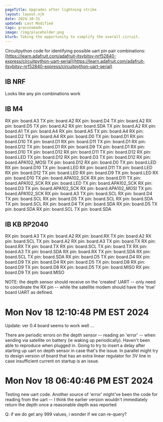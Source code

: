 ```yaml
---
pageTitle: Upgrades after lightning strike 
layout: layout.njk
date: 2024-10-31
updated: Last Modified 
tags: grassnomads 
image: /img/placeholder.png
blurb: Taking the opportunity to simplify the overall circuit. 
---
```


Circuitpython code for identifying possible uart pin pair combinations: [https://learn.adafruit.com/adafruit-itsybitsy-nrf52840-express/circuitpython-uart-serial](https://learn.adafruit.com/adafruit-itsybitsy-nrf52840-express/circuitpython-uart-serial)

## IB NRF 

Looks like any pin combinations work

## IB M4

RX pin: board.A3         TX pin: board.A2
RX pin: board.D4         TX pin: board.A2
RX pin: board.D5         TX pin: board.A2
RX pin: board.SDA        TX pin: board.A2
RX pin: board.A1         TX pin: board.A4
RX pin: board.A5         TX pin: board.A4
RX pin: board.D2         TX pin: board.A4
RX pin: board.D0         TX pin: board.D1
RX pin: board.D10        TX pin: board.D1
RX pin: board.D11        TX pin: board.D1
RX pin: board.D12        TX pin: board.D1
RX pin: board.D9         TX pin: board.D1
RX pin: board.D10        TX pin: board.D12
RX pin: board.D11        TX pin: board.D12
RX pin: board.LED        TX pin: board.D12
RX pin: board.D3         TX pin: board.D12
RX pin: board.APA102_MOSI        TX pin: board.D12
RX pin: board.D0         TX pin: board.LED
RX pin: board.D10        TX pin: board.LED
RX pin: board.D11        TX pin: board.LED
RX pin: board.D12        TX pin: board.LED
RX pin: board.D9         TX pin: board.LED
RX pin: board.D10        TX pin: board.APA102_SCK
RX pin: board.D11        TX pin: board.APA102_SCK
RX pin: board.LED        TX pin: board.APA102_SCK
RX pin: board.D3         TX pin: board.APA102_SCK
RX pin: board.APA102_MOSI        TX pin: board.APA102_SCK
RX pin: board.A3         TX pin: board.SCL
RX pin: board.D4         TX pin: board.SCL
RX pin: board.D5         TX pin: board.SCL
RX pin: board.SDA        TX pin: board.SCL
RX pin: board.D4         TX pin: board.SDA
RX pin: board.D5         TX pin: board.SDA
RX pin: board.SCL        TX pin: board.SDA

## IB KB RP2040 

RX pin: board.A3         TX pin: board.A2
RX pin: board.RX         TX pin: board.A2
RX pin: board.SCL        TX pin: board.A2
RX pin: board.A3         TX pin: board.TX
RX pin: board.RX         TX pin: board.TX
RX pin: board.SCL        TX pin: board.TX
RX pin: board.A3         TX pin: board.SDA
RX pin: board.RX         TX pin: board.SDA
RX pin: board.SCL        TX pin: board.SDA
RX pin: board.D5         TX pin: board.D4
RX pin: board.D9         TX pin: board.D4
RX pin: board.D5         TX pin: board.D8
RX pin: board.D9         TX pin: board.D8
RX pin: board.D5         TX pin: board.MISO
RX pin: board.D9         TX pin: board.MISO

NOTE:  the depth sensor should receive on the 'created' UART -- only need to coordinate the RX pin -- while the satellite modem should have the 'true' board UART as defined.


# Mon Nov 18 12:10:48 PM EST 2024

Update:  ver 0.4 board seems to work well ...

There are periodic errors on the depth sensor -- reading an 'error' -- when sending via satellite on battery (ie waking up periodically).  Haven't been able to reproduce when plugged in.  Going to try to insert a delay after starting up uart on depth sensor in case that's the issue.  In parallel might try to design version of board that has an extra linear regulator for 3V line in case insufficient current on startup is an issue.

# Mon Nov 18 06:40:46 PM EST 2024

Testing new uart code.  Another source of 'error' might've been the code for reading from the uart -- I think the earlier version wouldn't immediately return the depth once a reasonable depth was reported

Q: if we do get any 999 values, i wonder if we can re-query? 
 
